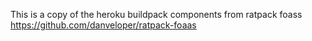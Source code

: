 This is a copy of the heroku buildpack components from ratpack foass https://github.com/danveloper/ratpack-foaas
